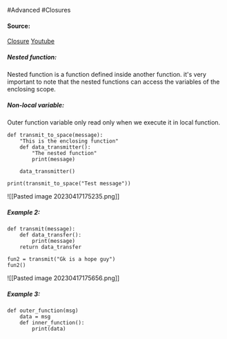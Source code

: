 #Advanced #Closures

#### Source:
[Closure](https://www.learnpython.org/en/Closures)
[Youtube](https://www.youtube.com/watch?v=1ZN90qk80l0)

##### Nested function:
 Nested function is a function defined inside another function. it's very important to note that the nested functions can access the variables of the enclosing scope.

##### Non-local variable:
  Outer function variable only read only when we execute it in local function.

```
def transmit_to_space(message):
    "This is the enclosing function"
    def data_transmitter():
        "The nested function"
        print(message)

    data_transmitter()

print(transmit_to_space("Test message"))
```

![[Pasted image 20230417175235.png]]

##### Example 2:
```
def transmit(message):
    def data_transfer():
        print(message)
    return data_transfer

fun2 = transmit("Gk is a hope guy")
fun2()
```

![[Pasted image 20230417175656.png]]


##### Example 3:
```
def outer_function(msg)
    data = msg
    def inner_function():
        print(data)
    
```